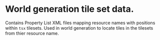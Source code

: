 # World generation tile set data.
Contains Property List XML files mapping resource names with positions within `tsx` tilesets. Used in world generation to locate tiles in the tilesets from thier resource name.